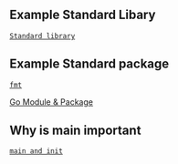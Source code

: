 ## Example Standard Libary
[`Standard library`](https://pkg.go.dev/std)

## Example Standard package
[`fmt`](https://pkg.go.dev/fmt)

[Go Module & Package](./Go%20Module%20%26%20Package.md)


## Why is main important 
[`main and init`](https://www.geeksforgeeks.org/go-language/main-and-init-function-in-golang/)

## 

